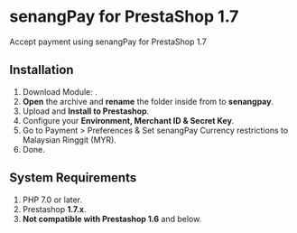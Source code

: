 # senangPay for PrestaShop 1.7
Accept payment using senangPay for PrestaShop 1.7

## Installation
1. Download Module: <Link to your download URL>.
1. **Open** the archive and **rename** the folder inside from **<something>** to **senangpay**.
1. Upload and **Install to Prestashop**.
1. Configure your **Environment, Merchant ID & Secret Key**.
1. Go to Payment > Preferences & Set senangPay Currency restrictions to Malaysian Ringgit (MYR).
1. Done.

## System Requirements
1. PHP 7.0 or later.
1. Prestashop **1.7.x**.
1. **Not compatible with Prestashop 1.6** and below.
